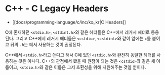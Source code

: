 
# C++ - C Legacy Headers

* [[docs/programming-language/c/inc/ko_kr|C Headers]]

C에 존재하던 `<stdio.h>`, `<stdint.h>`와 같은 헤더들은 C++에서 레거시 헤더로 통용된다. 그리고 C++에서 레거시 헤더들은 `<cstdio>`, `<cstdint>`와 같이 앞에는 `c`를 붙이고 뒤의 `.h`는 떼서 사용하는 것이 권장된다.

C++에서 `<stdio.h>`라고 쓴다고 해서 C에 있던 `<stdio.h>`와 완전히 동일한 헤더를 사용하는 것은 아니다. C++의 관점에서 봤을 때 원점이 되는 것은 `<cstdio>`와 같은 새 이름이고, `<stdio.h>`와 같은 이름은 그저 호환성을 위해 지원해주는 것일 뿐이다.

